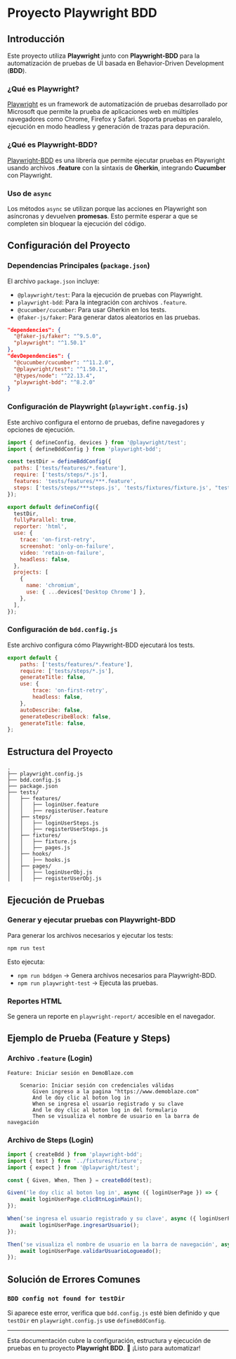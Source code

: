 # Proyecto Playwright BDD

## Introducción
Este proyecto utiliza **Playwright** junto con **Playwright-BDD** para la automatización de pruebas de UI basada en Behavior-Driven Development (**BDD**).

### ¿Qué es Playwright?
[Playwright](https://playwright.dev/) es un framework de automatización de pruebas desarrollado por Microsoft que permite la prueba de aplicaciones web en múltiples navegadores como Chrome, Firefox y Safari. Soporta pruebas en paralelo, ejecución en modo headless y generación de trazas para depuración.

### ¿Qué es Playwright-BDD?
[Playwright-BDD](https://www.npmjs.com/package/playwright-bdd) es una librería que permite ejecutar pruebas en Playwright usando archivos **.feature** con la sintaxis de **Gherkin**, integrando **Cucumber** con Playwright.

### Uso de `async`
Los métodos `async` se utilizan porque las acciones en Playwright son asíncronas y devuelven **promesas**. Esto permite esperar a que se completen sin bloquear la ejecución del código.

## Configuración del Proyecto

### Dependencias Principales (`package.json`)
El archivo `package.json` incluye:
- `@playwright/test`: Para la ejecución de pruebas con Playwright.
- `playwright-bdd`: Para la integración con archivos `.feature`.
- `@cucumber/cucumber`: Para usar Gherkin en los tests.
- `@faker-js/faker`: Para generar datos aleatorios en las pruebas.

```json
"dependencies": {
  "@faker-js/faker": "^9.5.0",
  "playwright": "^1.50.1"
},
"devDependencies": {
  "@cucumber/cucumber": "^11.2.0",
  "@playwright/test": "^1.50.1",
  "@types/node": "^22.13.4",
  "playwright-bdd": "^8.2.0"
}
```

### Configuración de Playwright (`playwright.config.js`)
Este archivo configura el entorno de pruebas, define navegadores y opciones de ejecución.

```js
import { defineConfig, devices } from '@playwright/test';
import { defineBddConfig } from 'playwright-bdd';

const testDir = defineBddConfig({
  paths: ['tests/features/*.feature'],
  require: ['tests/steps/*.js'],
  features: 'tests/features/***.feature',
  steps: ['tests/steps/***steps.js', 'tests/fixtures/fixture.js', "tests/hooks/hooks.js" ],
});

export default defineConfig({
  testDir,
  fullyParallel: true,
  reporter: 'html',
  use: {
    trace: 'on-first-retry',
    screenshot: 'only-on-failure',
    video: 'retain-on-failure',
    headless: false,
  },
  projects: [
    {
      name: 'chromium',
      use: { ...devices['Desktop Chrome'] },
    },
  ],
});
```

### Configuración de `bdd.config.js`
Este archivo configura cómo Playwright-BDD ejecutará los tests.

```js
export default {
    paths: ['tests/features/*.feature'],
    require: ['tests/steps/*.js'],
    generateTitle: false,
    use: {
        trace: 'on-first-retry',
        headless: false,
    },
    autoDescribe: false,
    generateDescribeBlock: false,
    generateTitle: false,
};
```

## Estructura del Proyecto

```
.
├── playwright.config.js
├── bdd.config.js
├── package.json
├── tests/
│   ├── features/
│   │   ├── loginUser.feature
│   │   ├── registerUser.feature
│   ├── steps/
│   │   ├── loginUserSteps.js
│   │   ├── registerUserSteps.js
│   ├── fixtures/
│   │   ├── fixture.js
│   │   ├── pages.js
│   ├── hooks/
│   │   ├── hooks.js
│   ├── pages/
│   │   ├── loginUserObj.js
│   │   ├── registerUserObj.js
```

## Ejecución de Pruebas

### Generar y ejecutar pruebas con Playwright-BDD
Para generar los archivos necesarios y ejecutar los tests:
```sh
npm run test
```
Esto ejecuta:
- `npm run bddgen` → Genera archivos necesarios para Playwright-BDD.
- `npm run playwright-test` → Ejecuta las pruebas.

### Reportes HTML
Se genera un reporte en `playwright-report/` accesible en el navegador.

## Ejemplo de Prueba (Feature y Steps)

### Archivo `.feature` (Login)
```gherkin
Feature: Iniciar sesión en DemoBlaze.com

    Scenario: Iniciar sesión con credenciales válidas
        Given ingreso a la pagina "https://www.demoblaze.com"
        And le doy clic al boton log in
        When se ingresa el usuario registrado y su clave
        And le doy clic al boton log in del formulario
        Then se visualiza el nombre de usuario en la barra de navegación
```

### Archivo de Steps (Login)
```js
import { createBdd } from 'playwright-bdd';
import { test } from '../fixtures/fixture';
import { expect } from '@playwright/test';

const { Given, When, Then } = createBdd(test);

Given('le doy clic al boton log in', async ({ loginUserPage }) => {
    await loginUserPage.clicBtnLoginMain();
});

When('se ingresa el usuario registrado y su clave', async ({ loginUserPage }) => {
    await loginUserPage.ingresarUsuario();
});

Then('se visualiza el nombre de usuario en la barra de navegación', async ({ loginUserPage }) => {
    await loginUserPage.validarUsuarioLogueado();
});
```

## Solución de Errores Comunes

### `BDD config not found for testDir`
Si aparece este error, verifica que `bdd.config.js` esté bien definido y que `testDir` en `playwright.config.js` use `defineBddConfig`.

---

Esta documentación cubre la configuración, estructura y ejecución de pruebas en tu proyecto **Playwright BDD**. 🚀 ¡Listo para automatizar!

